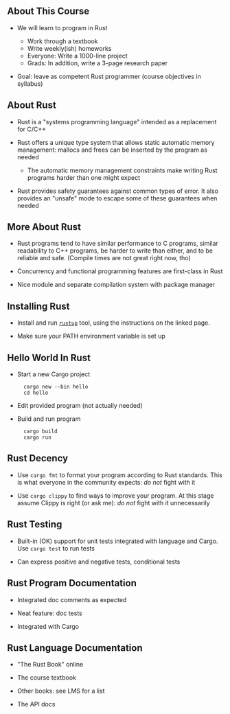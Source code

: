## About This Course

* We will learn to program in Rust

  * Work through a textbook
  * Write weekly(ish) homeworks
  * Everyone: Write a 1000-line project
  * Grads: In addition, write a 3-page research paper

* Goal: leave as competent Rust programmer
  (course objectives in syllabus)

## About Rust

* Rust is a "systems programming language" intended as a
  replacement for C/C++

* Rust offers a unique type system that allows static
  automatic memory management: mallocs and frees can be
  inserted by the program as needed

    * The automatic memory management constraints make
      writing Rust programs harder than one might expect

* Rust provides safety guarantees against common types of
  error. It also provides an "unsafe" mode to escape some of
  these guarantees when needed

## More About Rust

* Rust programs tend to have similar performance to C
  programs, similar readability to C++ programs, be harder
  to write than either, and to be reliable and
  safe. (Compile times are not great right now, tho)

* Concurrency and functional programming features are
  first-class in Rust

* Nice module and separate compilation system with package
  manager

## Installing Rust

* Install and run [`rustup`](https://rustup.rs) tool, using
  the instructions on the linked page.

* Make sure your PATH environment variable is set up

## Hello World In Rust

* Start a new Cargo project

        cargo new --bin hello
        cd hello

* Edit provided program (not actually needed)

* Build and run program

        cargo build
        cargo run

## Rust Decency

* Use `cargo fmt` to format your program according to Rust
  standards. This is what everyone in the community expects:
  *do not* fight with it

* Use `cargo clippy` to find ways to improve your
  program. At this stage assume Clippy is right (or ask me):
  *do not* fight with it unnecessarily

## Rust Testing

* Built-in (OK) support for unit tests integrated with
  language and Cargo. Use `cargo test` to run tests

* Can express positive and negative tests, conditional tests

## Rust Program Documentation

* Integrated doc comments as expected

* Neat feature: doc tests

* Integrated with Cargo

## Rust Language Documentation

* "The Rust Book" online

* The course textbook

* Other books: see LMS for a list

* The API docs
